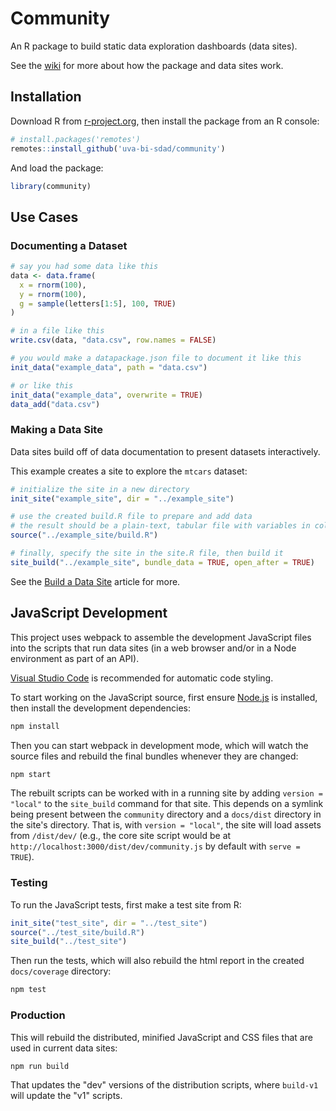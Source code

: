 # Community

An R package to build static data exploration dashboards (data sites).

See the [wiki](https://github.com/uva-bi-sdad/community/wiki) for more about how the package and data
sites work.

## Installation

Download R from [r-project.org](https://www.r-project.org/), then install the package from an R console:

```R
# install.packages('remotes')
remotes::install_github('uva-bi-sdad/community')
```

And load the package:

```R
library(community)
```

## Use Cases

### Documenting a Dataset

```R
# say you had some data like this
data <- data.frame(
  x = rnorm(100),
  y = rnorm(100),
  g = sample(letters[1:5], 100, TRUE)
)

# in a file like this
write.csv(data, "data.csv", row.names = FALSE)

# you would make a datapackage.json file to document it like this
init_data("example_data", path = "data.csv")

# or like this
init_data("example_data", overwrite = TRUE)
data_add("data.csv")
```

### Making a Data Site

Data sites build off of data documentation to present datasets interactively.

This example creates a site to explore the `mtcars` dataset:

```R
# initialize the site in a new directory
init_site("example_site", dir = "../example_site")

# use the created build.R file to prepare and add data
# the result should be a plain-text, tabular file with variables in columns
source("../example_site/build.R")

# finally, specify the site in the site.R file, then build it
site_build("../example_site", bundle_data = TRUE, open_after = TRUE)
```

See the [Build a Data Site](https://uva-bi-sdad.github.io/community/articles/quickstart-site.html) article for more.

## JavaScript Development

This project uses webpack to assemble the development JavaScript files into the scripts that run
data sites (in a web browser and/or in a Node environment as part of an API).

[Visual Studio Code](https://code.visualstudio.com) is recommended for automatic code styling.

To start working on the JavaScript source, first ensure [Node.js](https://nodejs.org) is installed,
then install the development dependencies:

```bash
npm install
```

Then you can start webpack in development mode, which will watch the source files and rebuild the
final bundles whenever they are changed:

```bash
npm start
```

The rebuilt scripts can be worked with in a running site by adding `version = "local"` to the
`site_build` command for that site. This depends on a symlink being present between the `community`
directory and a `docs/dist` directory in the site's directory. That is, with `version = "local"`,
the site will load assets from `/dist/dev/` (e.g., the core site script would be at
`http://localhost:3000/dist/dev/community.js` by default with `serve = TRUE`).

### Testing

To run the JavaScript tests, first make a test site from R:

```R
init_site("test_site", dir = "../test_site")
source("../test_site/build.R")
site_build("../test_site")
```

Then run the tests, which will also rebuild the html report in the created `docs/coverage` directory:

```bash
npm test
```

### Production

This will rebuild the distributed, minified JavaScript and CSS files that are used in current data sites:

```bash
npm run build
```

That updates the "dev" versions of the distribution scripts, where `build-v1` will update the "v1" scripts.
